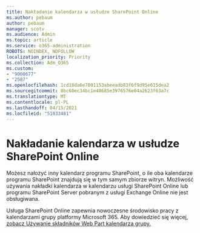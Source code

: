 ```yaml
---
title: Nakładanie kalendarza w usłudze SharePoint Online
ms.author: pebaum
author: pebaum
manager: scotv
ms.audience: Admin
ms.topic: article
ms.service: o365-administration
ROBOTS: NOINDEX, NOFOLLOW
localization_priority: Priority
ms.collection: Adm_O365
ms.custom:
- "9000677"
- "2587"
ms.openlocfilehash: 1cd18da6e7091153abeeadb83f6f9d95e615dea2
ms.sourcegitcommit: 8bc60ec34bc1e40685e3976576e04a2623f63a7c
ms.translationtype: MT
ms.contentlocale: pl-PL
ms.lasthandoff: 04/15/2021
ms.locfileid: "51833481"
---
```

# <a name="sharepoint-online-calendar-overlay"></a>Nakładanie kalendarza w usłudze SharePoint Online

Możesz nałożyć inny kalendarz programu SharePoint, o ile oba kalendarze programu SharePoint znajdują się w tym samym zbiorze witryn. Możliwość używania nakładki kalendarza w kalendarzu usługi SharePoint Online lub programu SharePoint Server pobranym z usługi Exchange Online nie jest obsługiwana.

Usługa SharePoint Online zapewnia nowoczesne środowisko pracy z kalendarzami grupy platformy Microsoft 365. Aby dowiedzieć się więcej, [zobacz Używanie składników Web Part kalendarza grupy.](https://support.microsoft.com/en-us/office/use-the-group-calendar-web-part-eaf3c04d-5699-48cb-8b5e-3caa887d51ce)
